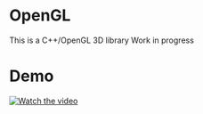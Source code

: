 # OpenGL
This is a C++/OpenGL 3D library
Work in progress

# Demo
[![Watch the video](https://i9.ytimg.com/vi/Yj77KmJ69Dk/mqdefault.jpg?sqp=CLybkpIG&rs=AOn4CLCa0PBW7iKSCKkfJ-n4KJgRoDHygA)](https://youtu.be/Yj77KmJ69Dk)
